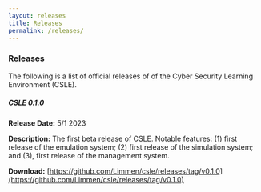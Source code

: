 ```yaml
---
layout: releases
title: Releases
permalink: /releases/
---
```


### Releases

The following is a list of official releases of of the Cyber Security Learning Environment (CSLE).

##### **CSLE 0.1.0** 

**Release Date:** 5/1 2023

**Description:** The first beta release of CSLE. Notable features: (1) first release of the emulation system;
(2) first release of the simulation system; and (3), first release of the management system.

**Download:** [https://github.com/Limmen/csle/releases/tag/v0.1.0](https://github.com/Limmen/csle/releases/tag/v0.1.0)
